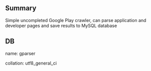 ## Summary

Simple uncompleted Google Play crawler, can parse application and developer pages and save results to MySQL database

## DB

name: gparser

collation: utf8_general_ci
